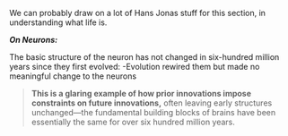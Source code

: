 We can probably draw on a lot of Hans Jonas stuff for this section, in understanding what life is. 

***On Neurons:***

The basic structure of the neuron has not changed in six-hundred million years since they first evolved: 
	-Evolution rewired them but made no meaningful change to the neurons  

> **This is a glaring example of how prior innovations impose constraints on future innovations,** often leaving early structures unchanged—the fundamental building blocks of brains have been essentially the same for over six hundred million years.





